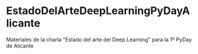 # EstadoDelArteDeepLearningPyDayAlicante
Materiales de la charla "Estado del arte del Deep Learning" para la 1º PyDay de Alicante

